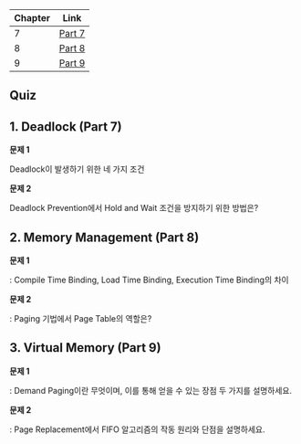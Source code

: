 | Chapter | Link                                                                                                  |
|---------|-------------------------------------------------------------------------------------------------------|
| 7       | [Part 7](https://possible-ceder-94b.notion.site/Part-7-Deadlock-17f550b0eb0380aaa092e7bb190b9b86?pvs=4) |
| 8       | [Part 8](https://possible-ceder-94b.notion.site/Part-8-Memory-Management-18a550b0eb03807a976ec824c5a19313?pvs=4) |
| 9       | [Part 9](https://possible-ceder-94b.notion.site/Part-9-Virtual-Memory-18a550b0eb0380d69e7de39e508ea914?pvs=4)     |


## Quiz
## **1. Deadlock (Part 7)**

**문제 1**

Deadlock이 발생하기 위한 네 가지 조건

**문제 2**

Deadlock Prevention에서 Hold and Wait 조건을 방지하기 위한 방법은?

## **2. Memory Management (Part 8)**

**문제 1**

: Compile Time Binding, Load Time Binding, Execution Time Binding의 차이

**문제 2**

: Paging 기법에서 Page Table의 역할은?



## **3. Virtual Memory (Part 9)**

**문제 1**

: Demand Paging이란 무엇이며, 이를 통해 얻을 수 있는 장점 두 가지를 설명하세요.


**문제 2**

: Page Replacement에서 FIFO 알고리즘의 작동 원리와 단점을 설명하세요.
